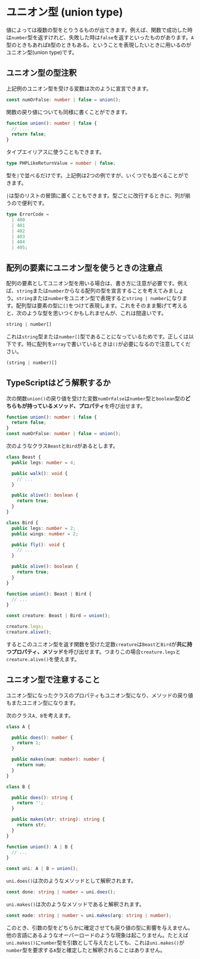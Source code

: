 # ユニオン型 \(union type\)

値によっては複数の型をとりうるものが出てきます。例えば、関数で成功した時は`number`型を返すけれど、失敗した時は`false`を返すといったものがあります。`A`型のときもあれば`B`型のときもある。ということを表現したいときに用いるのがユニオン型\(union type\)です。

## ユニオン型の型注釈

上記例のユニオン型を受ける変数は次のように宣言できます。

```typescript
const numOrFalse: number | false = union();
```

関数の戻り値についても同様に書くことができます。

```typescript
function union(): number | false {
  // ....
  return false;
}
```

タイプエイリアスに使うこともできます。

```typescript
type PHPLikeReturnValue = number | false;
```

型を`|`で並べるだけです。上記例は2つの例ですが、いくつでも並べることができます。

`|`は型のリストの冒頭に置くこともできます。型ごとに改行するときに、列が揃うので便利です。

```typescript
type ErrorCode =
  | 400
  | 401
  | 402
  | 403
  | 404
  | 405;
```

## 配列の要素にユニオン型を使うときの注意点

配列の要素としてユニオン型を用いる場合は、書き方に注意が必要です。例えば、`string`または`number`からなる配列の型を宣言することを考えてみましょう。`string`または`number`をユニオン型で表現すると`string | number`になります。配列型は要素の型に`[]`をつけて表現します。これをそのまま繋げて考えると、次のような型を思いつくかもしれませんが、これは間違いです。

```typescript
string | number[]
```

これは`string`型または`number[]`型であることになっているためです。正しくは以下です。特に配列を`array`で書いているときは`()`が必要になるので注意してください。

```typescript
(string | number)[]
```

## TypeScriptはどう解釈するか

次の関数`union()`の戻り値を受けた変数`numOrFalse`は`number`型と`boolean`型の**どちらもが持っているメソッド、プロパティ**を呼び出せます。

```typescript
function union(): number | false {
  return false;
}
const numOrFalse: number | false = union();
```

次のようなクラス`Beast`と`Bird`があるとします。

```typescript
class Beast {
  public legs: number = 4;

  public walk(): void {
    // ...
  }

  public alive(): boolean {
    return true;
  }
}

class Bird {
  public legs: number = 2;
  public wings: number = 2;

  public fly(): void {
    // ...
  }

  public alive(): boolean {
    return true;
  }
}

function union(): Beast | Bird {
  // ...
}

const creature: Beast | Bird = union();

creature.legs;
creature.alive();
```

するとこのユニオン型を返す関数を受けた定数`creature`は`Beast`と`Bird`が**共に持つプロパティ、メソッド**を呼び出せます。つまりこの場合`creature.legs`と`creature.alive()`を使えます。

## ユニオン型で注意すること

ユニオン型になったクラスのプロパティもユニオン型になり、メソッドの戻り値もまたユニオン型になります。

次のクラス`A, B`を考えます。

```typescript
class A {

  public does(): number {
    return 1;
  }

  public makes(num: number): number {
    return num;
  }
}

class B {

  public does(): string {
    return '';
  }

  public makes(str: string): string {
    return str;
  }
}

function union(): A | B {
  // ...
}

const uni: A | B = union();
```

`uni.does()`は次のようなメソッドとして解釈されます。

```typescript
const done: string | number = uni.does();
```

`uni.makes()`は次のようなメソッドであると解釈されます。

```typescript
const made: string | number = uni.makes(arg: string | number);
```

このとき、引数の型をどちらかに確定させても戻り値の型に影響を与えません。他の言語にあるようなオーバーロードのような現象は起こりません。たとえば`uni.makes()`に`number`型を引数として与えたとしても、これは`uni.makes()`が`number`型を要求する`A`型と確定したと解釈されることはありません。

